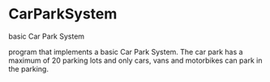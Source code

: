 # CarParkSystem
basic Car Park System

program that implements a basic Car Park System. The
car park has a maximum of 20 parking lots and only cars, vans and motorbikes can park
in the parking.
